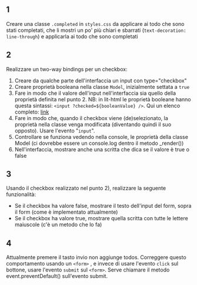 ## 1

Creare una classe `.completed` in `styles.css` da applicare ai todo che sono stati completati, che li mostri un po' più chiari e sbarrati (`text-decoration: line-through`) e applicarla ai todo che sono completati

## 2

Realizzare un two-way bindings per un checkbox:

1. Creare da qualche parte dell'interfaccia un input con type="checkbox"
2. Creare proprietà booleana nella classe `Model`, inizialmente settata a `true`
3. Fare in modo che il valore dell'input nell'interfaccia sia quello della proprietà definita nel punto 2. NB: in lit-html le proprietà booleane hanno questa sintassi: `<input ?checked=${booleanValue} />`. Qui un elenco completo: [link](https://lit-html.polymer-project.org/guide/template-reference#binding-types)
4. Fare in modo che, quando il checkbox viene (de)selezionato, la proprietà nella classe venga modificata (diventando quindi il suo opposto). Usare l'evento "`input`".
5. Controllare se funziona vedendo nella console, le proprietà della classe Model (ci dovrebbe essere un console.log dentro il metodo \_render())
6. Nell'interfaccia, mostrare anche una scritta che dica se il valore è true o false

## 3

Usando il checkbox realizzato nel punto 2), realizzare la seguente funzionalità:

- Se il checkbox ha valore false, mostrare il testo dell'input del form, sopra il form (come è implementato attualmente)
- Se il checkbox ha valore true, mostrare quella scritta con tutte le lettere maiuscole (c'è un metodo che lo fa)

## 4

Attualmente premere il tasto invio non aggiunge todos. Correggere questo comportamento usando un `<form>` , e invece di usare l'evento `click` sul bottone, usare l'evento `submit` sul `<form>`.
Serve chiamare il metodo event.preventDefault() sull'evento submit.

